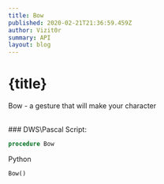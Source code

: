 ```yaml
---
title: Bow
published: 2020-02-21T21:36:59.459Z
author: Vizit0r
summary: API
layout: blog
---
```


# {title}

Bow - a gesture that will make your character


<br> 
### DWS\Pascal Script:

```pascal
procedure Bow
```

Python

```python
Bow()
```
